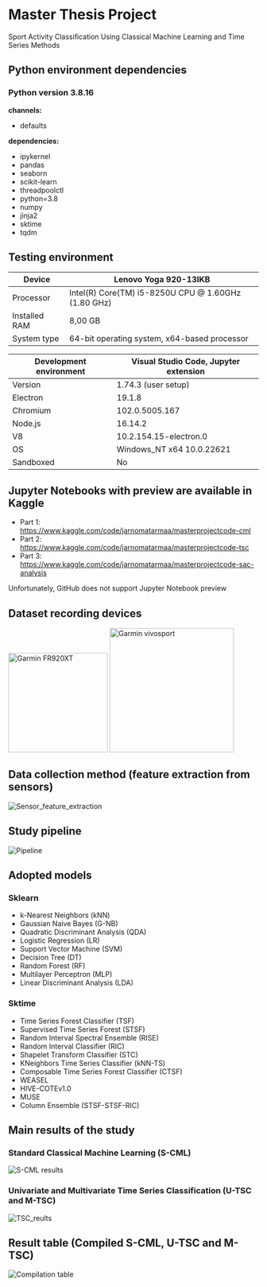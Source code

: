 # Master Thesis Project

Sport Activity Classification Using Classical Machine Learning and Time Series Methods

## Python environment dependencies

### Python version 3.8.16

**channels:**
- defaults

**dependencies:**
- ipykernel
- pandas
- seaborn
- scikit-learn
- threadpoolctl
- python=3.8
- numpy
- jinja2
- sktime
- tqdm

## Testing environment

| Device | Lenovo Yoga 920-13IKB |
| --- | --- |
| Processor | Intel(R) Core(TM) i5-8250U CPU @ 1.60GHz (1.80 GHz) |
| Installed RAM | 8,00 GB |
| System type | 64-bit operating system, x64-based processor |

| Development environment | Visual Studio Code, Jupyter extension |
| --- | --- |
| Version | 1.74.3 (user setup) |
| Electron | 19.1.8 |
| Chromium | 102.0.5005.167 |
| Node.js | 16.14.2 |
| V8 | 10.2.154.15-electron.0 |
| OS | Windows_NT x64 10.0.22621 |
| Sandboxed |  No |

## Jupyter Notebooks with preview are available in Kaggle

* Part 1: https://www.kaggle.com/code/jarnomatarmaa/masterprojectcode-cml
* Part 2: https://www.kaggle.com/code/jarnomatarmaa/masterprojectcode-tsc
* Part 3: https://www.kaggle.com/code/jarnomatarmaa/masterprojectcode-sac-analysis

Unfortunately, GitHub does not support Jupyter Notebook preview

## Dataset recording devices

<div style="align-items:center;">
<img src="devices/forerunner920xt.jpeg" alt="Garmin FR920XT" width="200"/>
<img src="devices/Garmin-Vivosport-1.jpg" alt="Garmin vivosport" width="250"/>
</div>

## Data collection method (feature extraction from sensors)

![Sensor_feature_extraction](presentation/img/sensor_feat_extr.png)

## Study pipeline

![Pipeline](img/thesis_study_pipeline.jpg)

## Adopted models

### Sklearn
- k-Nearest Neighbors (kNN)
- Gaussian Naive Bayes (G-NB)
- Quadratic Discriminant Analysis (QDA)
- Logistic Regression (LR)
- Support Vector Machine (SVM)
- Decision Tree (DT)
- Random Forest (RF)
- Multilayer Perceptron (MLP)
- Linear Discriminant Analysis (LDA)

### Sktime
- Time Series Forest Classifier (TSF)
- Supervised Time Series Forest (STSF)
- Random Interval Spectral Ensemble (RISE)
- Random Interval Classifier (RIC)
- Shapelet Transform Classifier (STC)
- KNeighbors Time Series Classifier (kNN-TS)
- Composable Time Series Forest Classifier (CTSF)
- WEASEL
- HIVE-COTEv1.0
- MUSE
- Column Ensemble (STSF-STSF-RIC)

## Main results of the study

### Standard Classical Machine Learning (S-CML)

![S-CML results](img/4.2_SCML_results_opt.png)

### Univariate and Multivariate Time Series Classification (U-TSC and M-TSC)

![TSC_reults](img/5.1_Model_accuracy-time_visualization_with_rectangle.png)

## Result table (Compiled S-CML, U-TSC and M-TSC)

![Compilation table](img/compilation_table.png)

